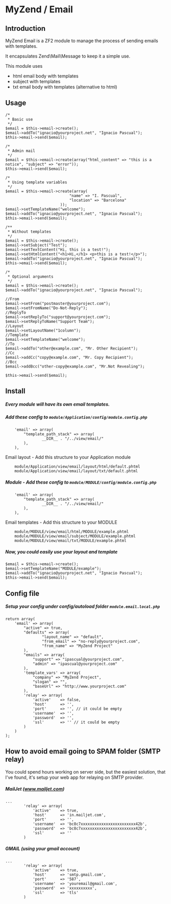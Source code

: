 MyZend / Email
=======

Introduction
------------

MyZend Email is a ZF2 module to manage the process of sending emails with templates.

It encapsulates Zend\Mail\Message to keep it a simple use.

This module uses 
* html email body with templates
* subject with templates
* txt email body with templates (alternative to html)

Usage
------------
```
/*
 * Basic use
 */
$email = $this->email->create();
$email->addTo("ignacio@yourproject.net", "Ignacio Pascual");
$this->email->send($email);
```

```
/*
 * Admin mail
 */
$email = $this->email->create(array("html_content" => "this is a notice", "subject" => "error"));
$this->email->send($email);
```

```
/*
 * Using template variables
 */
$email = $this->email->create(array(
							"name" => "I. Pascual",
							"location" => "Barcelona"
						));
$email->setTemplateName("welcome");
$email->addTo("ignacio@yourproject.net", "Ignacio Pascual");
$this->email->send($email);
```

```
/**
 * Without templates
 */
$email = $this->email->create();
$email->setSubject("Test");
$email->setTextContent("Hi, this is a test!");
$email->setHtmlContent("<h1>Hi,</h1> <p>this is a test!</p>");
$email->addTo("ignacio@yourproject.net", "Ignacio Pascual");
$this->email->send($email);
```

```
/*
 * Optional arguments
 */
$email = $this->email->create();
$email->addTo("ignacio@yourproject.net", "Ignacio Pascual");

//From
$email->setFrom("postmaster@yourproject.com");
$email->setFromName("Do-Not-Reply");
//ReplyTo
$email->setReplyTo("support@yourproject.com");
$email->setReplyToName("Support Team");
//Layout
$email->setLayoutName("1column");
//Template
$email->setTemplateName("welcome");
//To
$email->addTo("other@example.com", "Mr. Other Recipient");
//Cc
$email->addCc("copy@example.com", "Mr. Copy Recipient");
//Bcc
$email->addBcc("other-copy@example.com", "Mr.Not Revealing");
		
$this->email->send($email);
```        

Install
------------
##### Every module will have its own email templates. 

##### Add these config to `module/Application/config/module.config.php`
```
	'email' => array(
		"template_path_stack" => array(
				__DIR__ . "/../view/email/"
		),
	),
```
Email layout - Add this structure to your Application module
```	
	module/Application/view/email/layout/html/default.phtml
	module/Application/view/email/layout/txt/default.phtml
```	                  
##### Module - Add these config to `module/MODULE/config/module.config.php`
```
	'email' => array(
		"template_path_stack" => array(
				__DIR__ . "/../view/email/"
		),
	),
```
Email templates - Add this structure to your MODULE
```	
	module/MODULE/view/email/html/MODULE/example.phtml
	module/MODULE/view/email/subject/MODULE/example.phtml
	module/MODULE/view/email/txt/MODULE/example.phtml
```	            
##### Now, you could easily use your layout and template
```	
$email = $this->email->create();
$email->setTemplateName("MODULE/example");
$email->addTo("ignacio@yourproject.net", "Ignacio Pascual");
$this->email->send($email);

```	

      
Config file
------------

##### Setup your config under config/autoload folder `module.email.local.php`

```	
return array(
	'email' => array(
		"active" => true,
		"defaults" => array(
				"layout_name" => "default",
				"from_email" => "no-reply@yourproject.com",
				"from_name" => "MyZend Project"
		),
		"emails" => array(
			"support" => "ipascual@yourproject.com",
			"admin" => "ipascual@yourproject.com"
		),
		'template_vars' => array(
			"company" => "MyZend Project",
			"slogan" => "",
			"baseUrl" => "http://www.yourproject.com"
		),
		'relay' => array(
			'active'	=> false,
			'host'		=> '', 
			'port'		=> '', // it could be empty
			'username'	=> '',
			'password'	=> '',
			'ssl'		=> '' // it could be empty
		)
	)
);
```	

How to avoid email going to SPAM folder (SMTP relay)
------------
You could spend hours working on server side, but the easiest solution, that I've found, it's setup your web app for relaying on SMTP provider.
 
##### MailJet (www.mailjet.com)
```
...
		'relay' => array(
			'active'	=> true,
			'host'		=> 'in.mailjet.com', 
			'port'		=> '',
			'username'	=> 'bc8c7xxxxxxxxxxxxxxxxxxxxxxxx42b',
			'password'	=> 'bc8c7xxxxxxxxxxxxxxxxxxxxxxxx42b',
			'ssl'		=> ''
		)
```

##### GMAIL (using your gmail account)
```
...
		'relay' => array(
			'active'	=> true,
			'host'		=> 'smtp.gmail.com', 
			'port'		=> '587',
			'username'	=> 'youremail@gmail.com',
			'password'	=> 'xxxxxxxxxx',
			'ssl'		=> 'tls'
		)
```

